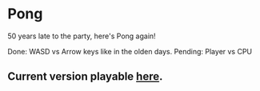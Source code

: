 # Pong
50 years late to the party, here's Pong again!

Done: WASD vs Arrow keys like in the olden days.
Pending: Player vs CPU

## Current version playable [here](https://natvalentine.itch.io/pong).
